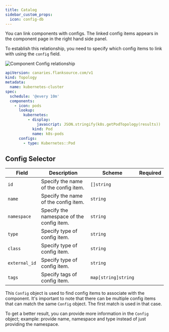 ```yaml
---
title: Catalog
sidebar_custom_props:
  icon: config-db
---
```


You can link components with configs. The linked config items appears in the component page in the right hand side panel.

To establish this relationship, you need to specify which config items to link with using the `config` field.

![Component Config relationship](/img/component-config-relationship.png)

```yaml title="kubernetes-cluster.yaml"
apiVersion: canaries.flanksource.com/v1
kind: Topology
metadata:
  name: kubernetes-cluster
spec:
  schedule: '@every 10m'
  components:
    - icon: pods
      lookup:
        kubernetes:
          - display:
              javascript: JSON.stringify(k8s.getPodTopology(results))
            kind: Pod
            name: k8s-pods
      configs:
        - type: Kubernetes::Pod
```

## Config Selector

| Field         | Description                               | Scheme              | Required |
| ------------- | ----------------------------------------- | ------------------- | -------- |
| `id`          | Specify the name of the config item.      | `[]string`          |          |
| `name`        | Specify the name of the config item.      | `string`            |          |
| `namespace`   | Specify the namespace of the config item. | `string`            |          |
| `type`        | Specify type of config item.              | `string`            |          |
| `class`       | Specify type of config item.              | `string`            |          |
| `external_id` | Specify type of config item.              | `string`            |          |
| `tags`        | Specify tags of config item.              | `map[string]string` |          |

This `Config` object is used to find config items to associate with the component. It's important to note that there can be multiple config items that can match the same `Config` object. The first match is used in that case.

To get a better result, you can provide more information in the `Config` object; example: provide name, namespace and type instead of just providing the namespace.
